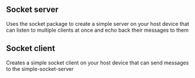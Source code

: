 ## Socket server
Uses the socket package to create a simple server on your host device that can listen to multiple clients at once and echo back their messages to them

## Socket client
Creates a simple socket client on your host device that can send messages to the simple-socket-server
